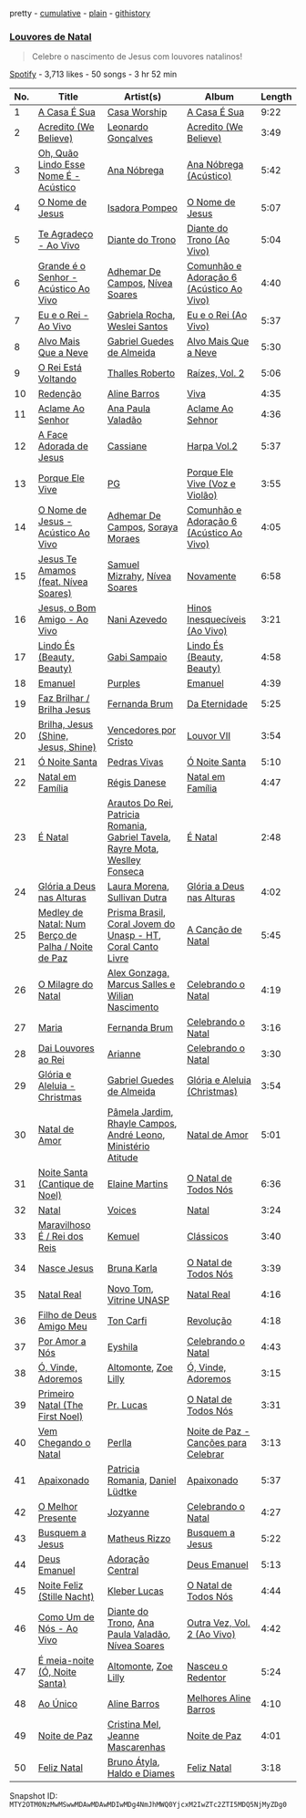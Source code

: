 pretty - [cumulative](/playlists/cumulative/37i9dQZF1DX1DeZkoLBQuv.md) - [plain](/playlists/plain/37i9dQZF1DX1DeZkoLBQuv) - [githistory](https://github.githistory.xyz/mackorone/spotify-playlist-archive/blob/main/playlists/plain/37i9dQZF1DX1DeZkoLBQuv)

### [Louvores de Natal](https://open.spotify.com/playlist/37i9dQZF1DX1DeZkoLBQuv)

> Celebre o nascimento de Jesus com louvores natalinos!

[Spotify](https://open.spotify.com/user/spotify) - 3,713 likes - 50 songs - 3 hr 52 min

| No. | Title | Artist(s) | Album | Length |
|---|---|---|---|---|
| 1 | [A Casa É Sua](https://open.spotify.com/track/1OGtusmbhssNPdnDxqol0P) | [Casa Worship](https://open.spotify.com/artist/4bqKmu3kRUl6X7pTl1CuVs) | [A Casa É Sua](https://open.spotify.com/album/5LxNxpv73DPN54DAbtcntR) | 9:22 |
| 2 | [Acredito \(We Believe\)](https://open.spotify.com/track/6sDmwH4Iy2NZ90crcH7Bk2) | [Leonardo Gonçalves](https://open.spotify.com/artist/6AyvSIi2EyLOaMJCc6J5fZ) | [Acredito \(We Believe\)](https://open.spotify.com/album/2yyY2cxS40YloTI3z567NC) | 3:49 |
| 3 | [Oh, Quão Lindo Esse Nome É \- Acústico](https://open.spotify.com/track/4F38StFD40dBj5AeDNzJsM) | [Ana Nóbrega](https://open.spotify.com/artist/5LCTcU1OktZQTuh4LFIdzU) | [Ana Nóbrega \(Acústico\)](https://open.spotify.com/album/1nDNjTMOfdCcgnEwRTU8tG) | 5:42 |
| 4 | [O Nome de Jesus](https://open.spotify.com/track/2HhAhITEupMNYQAG08Ejb1) | [Isadora Pompeo](https://open.spotify.com/artist/0f59qYByNYzspwAr7huTSB) | [O Nome de Jesus](https://open.spotify.com/album/6j5twTviJB4grpkOV4npGw) | 5:07 |
| 5 | [Te Agradeço \- Ao Vivo](https://open.spotify.com/track/7FXEHVZMXO2brLAFsbqX1z) | [Diante do Trono](https://open.spotify.com/artist/4AeWCU2yUgVFbqKmOezL75) | [Diante do Trono \(Ao Vivo\)](https://open.spotify.com/album/5x4Pvef33bKljj5gYKKSLS) | 5:04 |
| 6 | [Grande é o Senhor \- Acústico Ao Vivo](https://open.spotify.com/track/1dIah1UaJi3n5pwOaOd5QV) | [Adhemar De Campos](https://open.spotify.com/artist/03TpTPLRclj2iknzWXAXjP), [Nívea Soares](https://open.spotify.com/artist/7FJXPSSrHgr0YDfeiQ63uk) | [Comunhão e Adoração 6 \(Acústico Ao Vivo\)](https://open.spotify.com/album/2Y67rR3nVWYbRgt8pRQpoJ) | 4:40 |
| 7 | [Eu e o Rei \- Ao Vivo](https://open.spotify.com/track/52QNEFCKtULSneiJfr7lvy) | [Gabriela Rocha](https://open.spotify.com/artist/4fdCGYM7dtJLa3LvR1ccto), [Weslei Santos](https://open.spotify.com/artist/4y6Ve3GJGW72qVUqalUvKi) | [Eu e o Rei \(Ao Vivo\)](https://open.spotify.com/album/0AeMfjhgwyDmcROxbEIYVJ) | 5:37 |
| 8 | [Alvo Mais Que a Neve](https://open.spotify.com/track/3X2oSv1BdYiIu7ri3z0eRM) | [Gabriel Guedes de Almeida](https://open.spotify.com/artist/5ETTRSAa5g5uIMNOgqnJPB) | [Alvo Mais Que a Neve](https://open.spotify.com/album/1lNIMwGKQvjDEiLZmrVU3b) | 5:30 |
| 9 | [O Rei Está Voltando](https://open.spotify.com/track/6kwrJVwxCqQaDqxLEWUFeN) | [Thalles Roberto](https://open.spotify.com/artist/2Js5EdWOVgL2B2CbtXr5n1) | [Raízes, Vol\. 2](https://open.spotify.com/album/7uYZsVg4IutCgA8jHRjpq7) | 5:06 |
| 10 | [Redenção](https://open.spotify.com/track/1zqYwPjbHG9klWeR3Q28OG) | [Aline Barros](https://open.spotify.com/artist/2aKyKSggb31Kw9s9i3iXoo) | [Viva](https://open.spotify.com/album/62xmf2as0ezc3sb0zj5Da0) | 4:35 |
| 11 | [Aclame Ao Senhor](https://open.spotify.com/track/2htH5qQj7CihxAUifwvvWi) | [Ana Paula Valadão](https://open.spotify.com/artist/28rjo4eRvpmLW0EsCIy6FW) | [Aclame Ao Sehnor](https://open.spotify.com/album/3bQ1jEclLAW8GtBFBa9Php) | 4:36 |
| 12 | [A Face Adorada de Jesus](https://open.spotify.com/track/3UFnjCUJSvM0NbIeRlq0IF) | [Cassiane](https://open.spotify.com/artist/6MQhMvMTFK4nAQzoOKrwY3) | [Harpa Vol.2](https://open.spotify.com/album/5SUEVRCx1ccyoeWunYiZ9r) | 5:37 |
| 13 | [Porque Ele Vive](https://open.spotify.com/track/7DK9ghk8bJnOD3PdzjV16f) | [PG](https://open.spotify.com/artist/5K2gAsDWIVqU9rlCyxp4jM) | [Porque Ele Vive \(Voz e Violão\)](https://open.spotify.com/album/5FITCXCCV96scIxzzeLBuI) | 3:55 |
| 14 | [O Nome de Jesus \- Acústico Ao Vivo](https://open.spotify.com/track/0RYH0i4FQkqJoyCrJC81Zz) | [Adhemar De Campos](https://open.spotify.com/artist/03TpTPLRclj2iknzWXAXjP), [Soraya Moraes](https://open.spotify.com/artist/0IPQAIkLxcVSsxlTPPn3Bp) | [Comunhão e Adoração 6 \(Acústico Ao Vivo\)](https://open.spotify.com/album/2Y67rR3nVWYbRgt8pRQpoJ) | 4:05 |
| 15 | [Jesus Te Amamos \(feat\. Nívea Soares\)](https://open.spotify.com/track/40VfGWKp45JemcR9NWY13U) | [Samuel Mizrahy](https://open.spotify.com/artist/5KjzizwcrrTujTyKJjmyC7), [Nívea Soares](https://open.spotify.com/artist/7FJXPSSrHgr0YDfeiQ63uk) | [Novamente](https://open.spotify.com/album/0ibQw0V0Y9WfFMWZdIwTJe) | 6:58 |
| 16 | [Jesus, o Bom Amigo \- Ao Vivo](https://open.spotify.com/track/6igxgvU8TBqZIV3gqyAHoD) | [Nani Azevedo](https://open.spotify.com/artist/4cQ6a3aHARZkZb8ZwqwInF) | [Hinos Inesquecíveis \(Ao Vivo\)](https://open.spotify.com/album/69dbeC4BPdjqifvLHTMkdA) | 3:21 |
| 17 | [Lindo És \(Beauty, Beauty\)](https://open.spotify.com/track/2yxJ5NkW9MoibplQAO0pPN) | [Gabi Sampaio](https://open.spotify.com/artist/1mwuQroxtrC6ANU2Jwb8ZQ) | [Lindo És \(Beauty, Beauty\)](https://open.spotify.com/album/5ZUk82kpURcxXt1x2ShAZX) | 4:58 |
| 18 | [Emanuel](https://open.spotify.com/track/35iw6IUqq1E5k1h9P0xfhR) | [Purples](https://open.spotify.com/artist/3G4ZvKqnYaB76ZeANjvn6B) | [Emanuel](https://open.spotify.com/album/3fr0LeKrr6xCgzCoZlFCqi) | 4:39 |
| 19 | [Faz Brilhar / Brilha Jesus](https://open.spotify.com/track/12xfJEKVa4WQRmpVykKXAY) | [Fernanda Brum](https://open.spotify.com/artist/0ercYDYc6IMdLiiBfMwId8) | [Da Eternidade](https://open.spotify.com/album/0Djnza7Nqw27F8YqJL0R64) | 5:25 |
| 20 | [Brilha, Jesus \(Shine, Jesus, Shine\)](https://open.spotify.com/track/2fwlsdMG2VbFa9K7Vg8MAP) | [Vencedores por Cristo](https://open.spotify.com/artist/0IDEJU0SdlmJOMtybtEoiT) | [Louvor VII](https://open.spotify.com/album/78tY0SGJ9jUGHVjsCfLjpX) | 3:54 |
| 21 | [Ó Noite Santa](https://open.spotify.com/track/5yhQjZ8DUS5SrPI5WNUYFi) | [Pedras Vivas](https://open.spotify.com/artist/2vk7Xg1PFNhLuqJlXTRy8F) | [Ó Noite Santa](https://open.spotify.com/album/0vXRWz90LTIjiXKcoorBfl) | 5:10 |
| 22 | [Natal em Família](https://open.spotify.com/track/3aPIxvuSiITws5DPY1via8) | [Régis Danese](https://open.spotify.com/artist/0eEbruEG13xwoZ0uT2rpll) | [Natal em Família](https://open.spotify.com/album/4QDBdfwMYCdnme9obNYOy5) | 4:47 |
| 23 | [É Natal](https://open.spotify.com/track/2j3cFOpGzxVBvwDlhWkXHt) | [Arautos Do Rei](https://open.spotify.com/artist/7HMkkJU8KMSMpEZ1RA8gvK), [Patricia Romania](https://open.spotify.com/artist/0ffURL6H2AXKNqc2yvTN5K), [Gabriel Tavela](https://open.spotify.com/artist/2oKH8ULbVEfOGrquTeOgh3), [Rayre Mota](https://open.spotify.com/artist/7KpvZgmCQas8vKbQvh0hMo), [Weslley Fonseca](https://open.spotify.com/artist/44tt6vxqg3vYCiTm8p8Rg9) | [É Natal](https://open.spotify.com/album/7FjU2uBOba0eaYi5NsuMkn) | 2:48 |
| 24 | [Glória a Deus nas Alturas](https://open.spotify.com/track/7AblmQzKpVtPTvbMznVBvA) | [Laura Morena](https://open.spotify.com/artist/09BDr1YTa7t1YaOg3kg8QU), [Sullivan Dutra](https://open.spotify.com/artist/1hK8THIFG97c43aae8gLki) | [Glória a Deus nas Alturas](https://open.spotify.com/album/3oNhHQUS1PmE0LM5Pyf3Pk) | 4:02 |
| 25 | [Medley de Natal: Num Berço de Palha / Noite de Paz](https://open.spotify.com/track/5rNPvuwcj2vdeLSgF8e8gI) | [Prisma Brasil](https://open.spotify.com/artist/1DFpmKLluE3dgqLgZSMFeW), [Coral Jovem do Unasp \- HT](https://open.spotify.com/artist/5Uudt8rtEFaTFRMHzXfVqj), [Coral Canto Livre](https://open.spotify.com/artist/7JjQo8WBfiIiJCG2oDPV3F) | [A Canção de Natal](https://open.spotify.com/album/7MFHWfAfMt5Ueioziy2y8O) | 5:45 |
| 26 | [O Milagre do Natal](https://open.spotify.com/track/0CmiLc9AYVBz18brWHIStv) | [Alex Gonzaga, Marcus Salles e Wilian Nascimento](https://open.spotify.com/artist/42IbPCXTETX76KEm5oW2hh) | [Celebrando o Natal](https://open.spotify.com/album/7sYvSBmi0geLSPMv3p0eHq) | 4:19 |
| 27 | [Maria](https://open.spotify.com/track/1hDbPsFAV6FSFhvLIaEfuP) | [Fernanda Brum](https://open.spotify.com/artist/0ercYDYc6IMdLiiBfMwId8) | [Celebrando o Natal](https://open.spotify.com/album/7sYvSBmi0geLSPMv3p0eHq) | 3:16 |
| 28 | [Dai Louvores ao Rei](https://open.spotify.com/track/68f92k1JBf9Aq8n69M10Pw) | [Arianne](https://open.spotify.com/artist/49gy3r9VM6fxS16a9R8eE1) | [Celebrando o Natal](https://open.spotify.com/album/7sYvSBmi0geLSPMv3p0eHq) | 3:30 |
| 29 | [Glória e Aleluia \- Christmas](https://open.spotify.com/track/5lNAIysz4Ca2y06ge7I7rF) | [Gabriel Guedes de Almeida](https://open.spotify.com/artist/5ETTRSAa5g5uIMNOgqnJPB) | [Glória e Aleluia \(Christmas\)](https://open.spotify.com/album/3yKAc435PtmccjTcqmoWRl) | 3:54 |
| 30 | [Natal de Amor](https://open.spotify.com/track/2ygJjF3mMGpICRfkJZKQS3) | [Pâmela Jardim](https://open.spotify.com/artist/2FaZIsYvglfq2Bw97xhQ3b), [Rhayle Campos](https://open.spotify.com/artist/41U4eo2r9FH2gv8JtijGIf), [André Leono](https://open.spotify.com/artist/3wNqSrnDViXQMST6ioshi0), [Ministério Atitude](https://open.spotify.com/artist/0pbx4jJ7KkygStvqKplUV4) | [Natal de Amor](https://open.spotify.com/album/1ow4VlwnqoFnYqBaOQrZ40) | 5:01 |
| 31 | [Noite Santa \(Cantique de Noel\)](https://open.spotify.com/track/6keWbatyTby28odg835j18) | [Elaine Martins](https://open.spotify.com/artist/4rVAT3ktBeOdexcKic0mC8) | [O Natal de Todos Nós](https://open.spotify.com/album/75oUMpemNX3oJtjmbPLdxB) | 6:36 |
| 32 | [Natal](https://open.spotify.com/track/5JqMJ3rqFdyPjlzCEHrRnF) | [Voices](https://open.spotify.com/artist/0MIuvybztu95QtdglGYTBD) | [Natal](https://open.spotify.com/album/62FdkxTeWXyDwBCEI8oqSR) | 3:24 |
| 33 | [Maravilhoso É / Rei dos Reis](https://open.spotify.com/track/10RdMJVJqgP8ooC3csHvi4) | [Kemuel](https://open.spotify.com/artist/5GHeXsPtAVd0KLe1oMikxm) | [Clássicos](https://open.spotify.com/album/3ZMh5UQE6PXXzx09BtUHz7) | 3:40 |
| 34 | [Nasce Jesus](https://open.spotify.com/track/7CSgp6bjKNHoKQgVzyilaM) | [Bruna Karla](https://open.spotify.com/artist/0YdeGzSneJdP1NEKY3EFlR) | [O Natal de Todos Nós](https://open.spotify.com/album/75oUMpemNX3oJtjmbPLdxB) | 3:39 |
| 35 | [Natal Real](https://open.spotify.com/track/7gx0SQWgU3PoLNPW02oRzW) | [Novo Tom](https://open.spotify.com/artist/45y2879LBmuzrx4krY6vQh), [Vitrine UNASP](https://open.spotify.com/artist/0PLADEHVEWTRR5fuaK2FFK) | [Natal Real](https://open.spotify.com/album/2m49nalJlB2nQHMjZaeIDK) | 4:16 |
| 36 | [Filho de Deus Amigo Meu](https://open.spotify.com/track/6Ho433JPP8UAtgUsasuOZZ) | [Ton Carfi](https://open.spotify.com/artist/4IefiwlkKHUFoRdBsGj756) | [Revolução](https://open.spotify.com/album/7lzq7OwJjzlM8ZD7g2kwqR) | 4:18 |
| 37 | [Por Amor a Nós](https://open.spotify.com/track/5gvwPdd3q0sw1yKmUNEHTw) | [Eyshila](https://open.spotify.com/artist/3mbX6eftyC0S5l17m31ZSW) | [Celebrando o Natal](https://open.spotify.com/album/7sYvSBmi0geLSPMv3p0eHq) | 4:43 |
| 38 | [Ó, Vinde, Adoremos](https://open.spotify.com/track/5DVZUWNEIsKUq12krk7On2) | [Altomonte](https://open.spotify.com/artist/0og3M3KKOkuzyw2L6PH6tu), [Zoe Lilly](https://open.spotify.com/artist/65XV4wYM95HcitXnKDOFkp) | [Ó, Vinde, Adoremos](https://open.spotify.com/album/18SwXFPhxjgOzEnJERhcBd) | 3:15 |
| 39 | [Primeiro Natal \(The First Noel\)](https://open.spotify.com/track/2GANoSBnjKrVaJuCX4QXZa) | [Pr\. Lucas](https://open.spotify.com/artist/5uBdPagL8e7AwfIzrM8zuS) | [O Natal de Todos Nós](https://open.spotify.com/album/75oUMpemNX3oJtjmbPLdxB) | 3:31 |
| 40 | [Vem Chegando o Natal](https://open.spotify.com/track/3gPpfWdDTHNniJpWql9BI5) | [Perlla](https://open.spotify.com/artist/2DD48qUxMj0QmjMqWOZ4WK) | [Noite de Paz \- Canções para Celebrar](https://open.spotify.com/album/39EJNgjtmDNElujFEAbsA1) | 3:13 |
| 41 | [Apaixonado](https://open.spotify.com/track/0X7p8fytxMhvzzxaPJcDJk) | [Patricia Romania](https://open.spotify.com/artist/0ffURL6H2AXKNqc2yvTN5K), [Daniel Lüdtke](https://open.spotify.com/artist/3f0bV2cF70GNSrGlv7i2Wa) | [Apaixonado](https://open.spotify.com/album/1MCml2KLtS3X9Ld3ACxMMp) | 5:37 |
| 42 | [O Melhor Presente](https://open.spotify.com/track/5CFywKhIB9izXEO3PzboZO) | [Jozyanne](https://open.spotify.com/artist/4oJ2DIfW0G5XQ9embSbIyh) | [Celebrando o Natal](https://open.spotify.com/album/7sYvSBmi0geLSPMv3p0eHq) | 4:27 |
| 43 | [Busquem a Jesus](https://open.spotify.com/track/6Dhjqku6LpMOMzYJHMiwkl) | [Matheus Rizzo](https://open.spotify.com/artist/6UHIabLGNVJuFaEODpWoPP) | [Busquem a Jesus](https://open.spotify.com/album/3X38B5YfsA0lGcY4BEOj3i) | 5:22 |
| 44 | [Deus Emanuel](https://open.spotify.com/track/00Wx6Gd3jm6N26zgch4Y7M) | [Adoração Central](https://open.spotify.com/artist/3eAdvab03DC4n3jZ18HYP4) | [Deus Emanuel](https://open.spotify.com/album/1p7afgoQGyBtbXhhsYwLFi) | 5:13 |
| 45 | [Noite Feliz \(Stille Nacht\)](https://open.spotify.com/track/51CfgUkv6ZVK5MMtsuBgWT) | [Kleber Lucas](https://open.spotify.com/artist/1giin6byO7ehdqZBBmbI1N) | [O Natal de Todos Nós](https://open.spotify.com/album/75oUMpemNX3oJtjmbPLdxB) | 4:44 |
| 46 | [Como Um de Nós \- Ao Vivo](https://open.spotify.com/track/1ALCSur6iFfGd1UuVoF0Td) | [Diante do Trono](https://open.spotify.com/artist/4AeWCU2yUgVFbqKmOezL75), [Ana Paula Valadão](https://open.spotify.com/artist/28rjo4eRvpmLW0EsCIy6FW), [Nívea Soares](https://open.spotify.com/artist/7FJXPSSrHgr0YDfeiQ63uk) | [Outra Vez, Vol\. 2 \(Ao Vivo\)](https://open.spotify.com/album/3RZA19AblrMjpYWIVzPU59) | 4:42 |
| 47 | [É meia\-noite \(Ó, Noite Santa\)](https://open.spotify.com/track/3Eozx9uSt4NhxmdBonTIFE) | [Altomonte](https://open.spotify.com/artist/0og3M3KKOkuzyw2L6PH6tu), [Zoe Lilly](https://open.spotify.com/artist/65XV4wYM95HcitXnKDOFkp) | [Nasceu o Redentor](https://open.spotify.com/album/6UWRRZufr3qRffAOkIfTfW) | 5:24 |
| 48 | [Ao Único](https://open.spotify.com/track/0XwBn8aFHYmhHKeiwGBS4i) | [Aline Barros](https://open.spotify.com/artist/2aKyKSggb31Kw9s9i3iXoo) | [Melhores Aline Barros](https://open.spotify.com/album/5vIVtdrGrNf7SxocqDuPui) | 4:10 |
| 49 | [Noite de Paz](https://open.spotify.com/track/2wiRFWjjmgzWRjmg4qUdS1) | [Cristina Mel](https://open.spotify.com/artist/0vKtp60PHfEnBSLJU9uHgP), [Jeanne Mascarenhas](https://open.spotify.com/artist/1yGmI1ZztrHtndLgHTnz9J) | [Noite de Paz](https://open.spotify.com/album/385673vVXabsOzy5GjDQzn) | 4:01 |
| 50 | [Feliz Natal](https://open.spotify.com/track/5gYzSC8RstOKVyM6HHgVKA) | [Bruno Átyla](https://open.spotify.com/artist/5lENw00wwnZE4q98GMUxLp), [Haldo e Diames](https://open.spotify.com/artist/59cVfb20QheOgE3kFCzTTb) | [Feliz Natal](https://open.spotify.com/album/7vTIzjCHpHEVlRVpv4ZFhm) | 3:18 |

Snapshot ID: `MTY2OTM0NzMwMSwwMDAwMDAwMDIwMDg4NmJhMWQ0YjcxM2IwZTc2ZTI5MDQ5NjMyZDg0`
